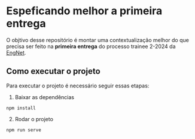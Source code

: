 # Espeficando melhor a primeira entrega

O objtivo desse repositório é montar uma contextualização melhor do que precisa ser feito na **primeira entrega** do processo trainee 2-2024 da [EngNet](https://engnetconsultoria.com.br/).

## Como executar o projeto

Para executar o projeto é necessário seguir essas etapas:

1. Baixar as dependências

```
npm install
```

2. Rodar o projeto

```
npm run serve
```

